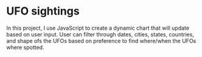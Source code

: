 # UFO sightings

In this project, I use JavaScript to create a dynamic chart that will update based on user input. User can filter through dates, cities, states, countries, and shape ofs the UFOs based on preference to find where/when the UFOs where spotted.
